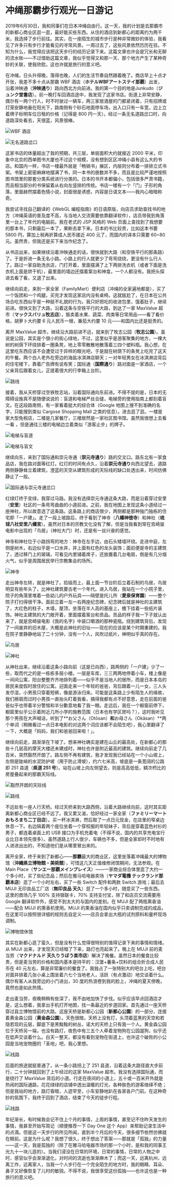 # 冲绳那霸步行观光一日游记

2019年6月30日，我和同事们在日本冲绳自由行。这一天，我的计划是去那霸市的新都心商业区逛一逛，最好能买些东西。从住的酒店到新都心的距离约为两千米，我选择了步行前往。其实，在一座陌生的城市步行是种非常微妙的体验，我看见了许多只有步行才能看见的寻常风景。一周过去了，这些风景依然历历在目。不知为什么，我觉得应该把这天步行的经历记录下来。这篇文章也许会是冗长和无聊的流水账——不过借助这篇文章，我似乎觉得又和那一天、那个地方产生了某种奇妙的关联，使我欣慰。这也许就是旅行的意义吧。

在冲绳，日头升得晚，落得也晚，人们的生活节奏自然跟着晚了。商店早上十点才开张，我差不多十点从那霸 WBF 酒店（**ホテルWBFアートステイ那覇**）出发，沿着沖映通（**沖映通り**）路向西北方向前进。我的第一个目的地是Junkudo（**ジュンク堂書店**）。前一晚打车回酒店途中，我发现了这家书店。街道上非常安静，偶尔有一两个行人，时不时驶过一辆车，两三家居酒屋的门都紧闭着，只有招牌或灯笼安静地垂在阳光下，路南侧有个砂石地面停车场，出入口只有一车宽，边上立着牌子标明车位日租的价格（记得是 800 円一天）。经过一条无名道路岔口时，向道路深处看去，天很蓝，风景很棒。

![WBF 酒店](http://xieguanglei.oss-cn-hangzhou.aliyuncs.com/blog-post/2019-7-20/2.jpg)

![无名道路岔口](http://xieguanglei.oss-cn-hangzhou.aliyuncs.com/blog-post/2019-7-20/1.jpg)

这家书店的体量超出了我的预期，共三层，单层面积大约就接近 2000 平米，印象中北京的西单图书大厦也不过这个规模，没有想到区区冲绳小县有这么大的书店。和国内一样，书店一楼最外层是「畅销书」展区，内层则分布着一排排立式书架。书架上密密麻麻地摆满了书，同一本书的册数并不多，而且是比较严谨地按照图书馆里的那套分类系统进行分类的。日本的书开本都偏小，包括很多严肃书籍，而且相当部分的书保留着从右向左竖排的传统。书店一楼有一个「门」子形的角落，里面赫然摆着色情小说，封面很是诱惑，内容是日语文本——我内心暗暗称奇。

我尝试寻找自己翻译的《WebGL 编程指南》的日语原版，向店员求助查找书的地方（冲绳英语的普及度不高，与当地人交流需要依靠翻译软件），店员带我到角落里一台上了年代的电脑前。我在老式的 JSP 风格的 Web 页面上查找到了我想要的那本书，只剩最后一本了，果断去拿下来。日本的书比较贵，比如这本书要 5800 円，算加上税再折算成人民币接近 400 元了，而国内的译本只需要 60~80 元。虽然贵，但我还是买下来当作纪念了。

从书店出来，如果继续沿着沖映通走的话，很快就到大路（和空铁平行的那条路）了。于是折进一条无名小路。小路上的行人就更少了弯弯绕绕，更没有什么行人了。路过一家自助洗衣店，门打开着，里面摆满了上下两排洗衣机（或者下面是洗衣机上面是烘干机），最里面的墙边还摆着案台和神龛，一个人都没有。我把头探进去看了看，又退了出来。

继续向前走，来到一家全家（FamilyMart）便利店（冲绳的全家遍地都是），买了一个饭团和一个鸡腿，买完才发现这家店内没有桌椅。这就尴尬了，在日本在公共场合吃东西似乎是一种挺不礼貌的行为。我只好把吃的收进包里，饿着肚子，继续前进。很快又到了大路，沿着这条与空铁平行的大路，到达了一家 MaxValue 超市（**マックスバリュ牧志店**），贩卖着水果、蔬菜、肉类等日常用品——看了看价格，胡萝卜大约要 6 元人民币一根，番茄大约要 10 元——和国内比还是挺贵的。

离开 MaxValue 超市，继续沿大路前进不远，就来到了牧志公园（**牧志公園**）。虽说是公园，其实是个很小的街心绿地，不过，这里似乎是游客聚集的地方，一棵大树的树荫下环绕排着一圈条凳，地上零零散散地散落着三四个塑料瓶。我心想，在这里吃东西应该不会遭受过于异样的眼光吧，于是就在树荫下的条凳上吃完了这天的午餐。两个白人老外在旁边的海盐冰淇淋店聊天；一对年轻男女在冰淇淋店背后的住宅楼下，靠着广告牌有说有笑；国际通（**国際通り**）路对面是一家酒店，一个父亲背后跟着女儿，正提着很大的行李箱上台阶。

![路线](http://xieguanglei.oss-cn-hangzhou.aliyuncs.com/blog-post/2019-7-20/M1-o.png)

接着，我从天桥穿过空铁牧志站，沿着国际通向东前进。不得不提的是，日本的无障碍设施真不是随便说说的：盲道和电梯严丝合缝，电梯旁的使用指南上都刻着盲文。在这段路南侧，有一家看着挺大的综合体（Google 地图上搜不到准确的名字，只能搜到类似 Cargose Shopping Mall 之类的信息）。进去逛了逛。一楼是家大型免税店，二楼是几家餐厅，三楼居然是一家社区图书馆。虽然我很想上去看一看 ，但是通往三楼的电梯边立着类似「游客止步」的牌子。

![电梯与盲道](http://xieguanglei.oss-cn-hangzhou.aliyuncs.com/blog-post/2019-7-20/8.jpg)

![电梯与盲文](http://xieguanglei.oss-cn-hangzhou.aliyuncs.com/blog-post/2019-7-20/9.jpg)

继续向东，来到了国际通和崇元寺通（**崇元寺通り**）路的交叉口。路东北有一家食品店，我在路对面等红灯。红灯的时间有点久，沿着**崇元寺通り**向西北望去，道路两侧静静耸立着建筑，澄蓝的天空从建筑形成的天际线的缺口处透出来，时间仿佛静止了一般。

![国际通与崇元寺通岔口](http://xieguanglei.oss-cn-hangzhou.aliyuncs.com/blog-post/2019-7-20/3.jpg)

红绿灯终于变绿，我穿过马路。我没有选择崇元寺通这条大路，而是沿着穿过安里（**安里**）社区的一条弯弯曲曲的小道前进。之前，我在地图上发现这条小道经过一座神社，所以故意选了这条路。这条路上的商店很少，两侧都是那种独门独栋的住宅即「一户建」。走了一段上坡路后，终于看到了神寺（**八幡神徳寺**）和神社（**琉球八社安里八幡宮**）。虽然对日本的宗教文化没有了解，但是当我看到常在宫崎骏电影中出现的「鸟居」（神社大门）时，还是有一丝兴奋的感觉。

神寺和神社位于小路拐弯的地方：神寺在左手边，由石头矮墙环绕。走进中庭，左侧是树木，右边似乎是一口水井，井上面有红色的龙头装饰；面前便是寺的主建筑了，透过移门上的玻璃，可看见内里铺着席子，还放置着几台电扇，倒是有几分烟火气，似乎是周围居民举行宗教集会的场所。

![神寺](http://xieguanglei.oss-cn-hangzhou.aliyuncs.com/blog-post/2019-7-20/10.jpg)

走出神寺左转，就是神社了。拾级而上，最上面一节台阶后立着石制的鸟居，鸟居明显有些年头了，比神社建筑要古老一个年代。进入鸟居，我站在一个小院子里，院子的角落里堆着一些幼儿的户外玩具——隔壁是托儿所（**愛泉保育園**）——整个院子打扫得很干净。面前立着一左一右两座纪念碑，纪念碑后就是神社的主建筑了，大红色的柱子，木墙，屋顶，坐落在半人高的基座上，檐下挂着一些纸片装饰。神社主建筑的大门敞开着，里面摆着案台和贡品。贡品的样子我一下子就认出来了，就是宫崎骏电影《我的名字》中装口嚼酒的那种瓷瓶。绕到建筑背后，发现了一间废弃的旧木屋，大概是此神社的旧址——现在的应该是某个时期重建的。我在院子里静静地站了二十分钟，没有一个人，风吹过纸片，神明似乎真的存在。

![鸟居](http://xieguanglei.oss-cn-hangzhou.aliyuncs.com/blog-post/2019-7-20/4.jpg)

![神社](http://xieguanglei.oss-cn-hangzhou.aliyuncs.com/blog-post/2019-7-20/5.jpg)

从神社出来，继续沿着这条小路向前（这是已向西），路两侧的「一户建」少了一些，取而代之的是一栋栋多层小楼。一层是车库，三三两两地停着小车，楼上像是一间间公寓，阳台整整齐齐地排列着——似乎不是当地人的居所，而是日本本岛的居民来度假时居住的公寓。迎面走来一个年轻的爸爸，背后跟着一儿一女，三人头发尽湿，小男孩只穿着短裤，像是游泳归来。可能是这条路上少有陌生人的缘故，我们擦肩而过时小男孩一直抬头盯着我看，搞得我都有点不好意思，走在前面的爸爸似乎也带着半分警惕和半分歉意地看了我一眼。走远后，我在一个橱窗前停下，橱窗里似乎公示着附近几所小学的施教范围（日本也有学区房吗？），这时我听见那个男孩在大声喊话，听到了**お父さん（Otōsan）**和**お母さん（Okāsan）**两个单词（稍微看过一点日本电影的对这两个词应该都不会陌生吧），我心里翻译了一下，大概是「妈妈，我们和爸爸回来啦！」。

继续向前走，路渐渐在下坡了。想来神社确实是建在山丘的最高处，在新都心的那些十几层高的摩天大楼还未建成时，神社也许是附近最高的建筑。继续向前走了几百米，突然豁然开朗了。路左侧不再有建筑，我才发现我已经站在一个小山坡上，左侧是陡峭的水泥防护坡（用于防止滑坡），约六七米高，坡底是一条宽阔的公路即 251 县道（**県道 251 号**）。站在山坡上向左侧望去，则是高高低低，鳞次栉比的房屋叠起来的那霸天际线。

![豁然开朗的天际线](http://xieguanglei.oss-cn-hangzhou.aliyuncs.com/blog-post/2019-7-20/7.jpg)

![路线](http://xieguanglei.oss-cn-hangzhou.aliyuncs.com/blog-post/2019-7-20/M2-o.png)

不远处有一座人行天桥。经过天桥来到大路西侧，沿着大路继续向前，这时其实距离新都心商业区已经不远了。我又累又渴，恰好经过一家全家（**ファミリーマートおもろまち二丁目店**）。买一杯冰淇淋，然后取了一点日元现金，在店里的窄桌边休息一下。右边隔着两个座位坐着一个穿校服的年轻妹子，背后是穿着蓝色衬衫的男子，都连着桌面上的 USB 接口为手机充着电（不得不说，国内的共享充电宝行业比日本领先很多）。虽然道路上行人很少，车辆也不多，但是全家却时不时地有人进进出出的，不知道他们是从哪里冒出来的。

离开全家，终于来到了新都心——**那霸**最大的商业区，这里坐落着冲绳最大的博物馆（**沖縄県立博物館・美術館**），可惜这几天正值维修闭馆期间，无法参观。在 Main Place（**サンエー那覇メインプレイス**）——一家商业综合体里逛了大约一个多小时，买了些纪念品；然后在雅马哈电器卖场（**ヤマダ電機 テックランド那覇本店**）逛了一个小时左右，买了一些 Switch 配件和两款 Switch 游戏；最后去 MUJI 无印良品工厂店（**無印良品 天久**）逛了一个多小时，随意买了一些东西。这里的商场几乎 100% 支持银联卡，70% 支持支付宝，除了和店员交流需要用 Google 翻译软件外，感受不到太大的与国内的差别。在 MUJI 配了两瓶熏香油——配合 MUJI 的熏香机使用。MUJI 的熏香油在国内似乎只卖调制完成的成品，在这里可以按照很详细的规则去自定义——店员会拿出大瓶的试剂原料和量杯现场调制。

![博物馆休馆](http://xieguanglei.oss-cn-hangzhou.aliyuncs.com/blog-post/2019-7-20/11.jpg)

其实在新都心逛了蛮久，但是没有什么觉得很特别的值得记录下来的事情和情绪。从 MUJI 出来，才发现天已经暗了下来，路灯也亮起来了。晚上在 MUJI 前的麦当劳（**マクドナルド 天久りうぼう楽市店**）解决了晚餐。虽然日本的餐食比较贵，但是麦当劳的价格和国内基本是持平的：汉堡+薯条+饮料的组合折合成人民币在 40 元左右，算是非常廉价的餐食了。我独占了一张特别大的吧台上吃，吧台对面并排着几张小桌上围坐着六七个当地老人，活跃（有点激动）地交谈着什么。偶尔有客人从我旁边的小门进出，30 度的热浪卷到我的脸上，冲绳的夏天傍晚，竟然也是如此热情。

走出麦当劳，夜晚稍稍有些深了，我不由地加快了步伐。似乎应该早点回酒店才是，这么想着，我拿出手机打开地图，找一条最近的步道回家。首先通过一座天桥穿过县立博物馆前的大路。这座天桥是新都心公园（**新都心公園**）的一部分，连接着黄金森公园（**黄金森公園**）。天色很暗，天桥上没有灯，头顶着蓝黑的天空和若隐若现的云层，脚底下是黑黢黢的树丛，诺大的天桥上只有我一个人。黄金森公园位于天桥另一端，也没有路灯，夜色中有三五个人牵着宠物狗在公园遛狗，似乎还在低声交谈着什么。白天一整天，都没有看到宠物在街道上，也许这个破败的小公园是当地宠物圈的「圣地」吧，我心里想。

![线路](http://xieguanglei.oss-cn-hangzhou.aliyuncs.com/blog-post/2019-7-20/M3-j.jpg)

后面的旅途就挺普通了，从一条小路拐上了 251 县道，沿着这条大路径直大步前行，二十分钟就回到了上午经过的这家 MaxValue 超市。我没有选择国际通，而是绕行了 MaxValue 背后的小道。行走在夜间的小道上，五十或一百米开外就是热闹的国际通路，花花绿绿的店铺中透出温暖的灯光，各种肤色的游客络绎不绝；但是我站的地方，路灯昏暗，人迹罕至，小车安静地趴在各家各户门前。在这种奇妙的氛围下，我终于回到了酒店，结束了今天的徒步行程。

![线路](http://xieguanglei.oss-cn-hangzhou.aliyuncs.com/blog-post/2019-7-20/M4-o.png)

年纪渐长，有时候我会记不住上个月的事情，上周的事情，甚至记不住昨天发生的事情，我甚至开始写周记（顺便推荐一下 Day One 这个 App）来帮助记录生活中的点滴。但是这一天步行的所见所闻，直到半个月后的今天，很多细节依然仿佛就在眼前。这是为什么呢？我想了很久，终于想出了答案——那就是「孤独」的力量——这一天，我是孤独的（除了在雅马哈电器市场的那一个小时，是和我的同事王光九十一块儿逛的）。当我们浸没在日常的环境，日常的事情，日常的人物之中时，感官似乎会渐渐退化，对时间的流逝也渐渐麻木了；而这一天，远离杭州，远离工作，远离家人，当我一个人步行在一个完全陌生的地方时，我的眼睛、耳朵、鼻子又好像恢复了儿时的敏锐。不得不说，我很享受这份孤独——也许这也是一种旅行的意义吧。
